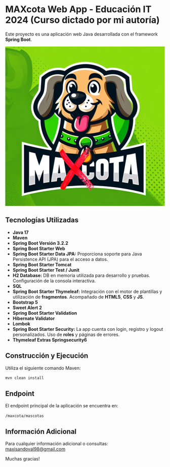 # MAXcota Web App - Educación IT 2024 (Curso dictado por mi autoría)

Este proyecto es una aplicación web Java desarrollada con el framework **Spring Boot**.

![maxcota](https://raw.githubusercontent.com/maxisandoval37/webapp-maxcotas/main/src/main/resources/static/imgs/LOGO-MAXCota.png)

## Tecnologías Utilizadas

- **Java 17**
- **Maven**
- **Spring Boot Versión 3.2.2** 
- **Spring Boot Starter Web**
- **Spring Boot Starter Data JPA:** Proporciona soporte para Java Persistence API (JPA) para el acceso a datos.
- **Spring Boot Starter Tomcat**
- **Spring Boot Starter Test / Junit**
- **H2 Database:** DB en memoria utilizada para desarrollo y pruebas. Configuración de la consola interactiva.
- **SQL**
- **Spring Boot Starter Thymeleaf:** Integración con el motor de plantillas y utilización de **fragmentos**. Acompañado de **HTML5**, **CSS** y **JS**.
- **Bootstrap 5**
- **Sweet Alert 2**
- **Spring Boot Starter Validation**
- **Hibernate Validator**
- **Lombok**
- **Spring Boot Starter Security:** La app cuenta con login, registro y logout personalizados. Uso de **roles** y páginas de errores.
- **Thymeleaf Extras Springsecurity6**

## Construcción y Ejecución

Utiliza el siguiente comando Maven:

```bash
mvn clean install
```

## Endpoint

El endpoint principal de la aplicación se encuentra en:

`/maxcota/mascotas`

## Información Adicional
Para cualquier información adicional o consultas: <maxisandoval98@gmail.com>

Muchas gracias!
